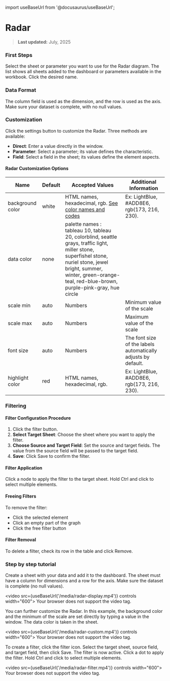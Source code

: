 import useBaseUrl from '@docusaurus/useBaseUrl';

# Radar

> **Last updated:** July, 2025


### First Steps

Select the sheet or parameter you want to use for the Radar diagram. The list shows all sheets added to the dashboard or parameters available in the workbook. Click the desired name.

### Data Format

The column field is used as the dimension, and the row is used as the axis. Make sure your dataset is complete, with no null values.

### Customization

Click the settings button to customize the Radar. Three methods are available:

- **Direct**: Enter a value directly in the window.
- **Parameter**: Select a parameter; its value defines the characteristic.
- **Field**: Select a field in the sheet; its values define the element aspects.

#### Radar Customization Options

| Name            | Default | Accepted Values | Additional Information |
|-----------------|---------|----------------|-------------------------|
| background color| white   | HTML names, hexadecimal, rgb. [See color names and codes](https://htmlcolorcodes.com/color-names/) |  Ex: LightBlue, #ADD8E6, rgb(173, 216, 230). |
| data color      | none    | palette names : tableau 10, tableau 20, colorblind, seattle grays, traffic light, miller stone, superfishel stone, nuriel stone, jewel bright, summer, winter, green-orange-teal, red-blue-brown, purple-pink-gray, hue circle |
| scale min       | auto    | Numbers | Minimum value of the scale |
| scale max       | auto    | Numbers | Maximum value of the scale |
| font size       | auto      | Numbers | The font size of the labels automatically adjusts by default. |
| highlight color | red     | HTML names, hexadecimal, rgb. | Ex: LightBlue, #ADD8E6, rgb(173, 216, 230). |

### Filtering

#### Filter Configuration Procedure

1. Click the filter button.
2. **Select Target Sheet**: Choose the sheet where you want to apply the filter.
3. **Choose Source and Target Field**: Set the source and target fields. The value from the source field will be passed to the target field.
4. **Save**: Click Save to confirm the filter.

#### Filter Application

Click a node to apply the filter to the target sheet. Hold Ctrl and click to select multiple elements.

#### Freeing Filters

To remove the filter:
- Click the selected element
- Click an empty part of the graph
- Click the free filter button

#### Filter Removal

To delete a filter, check its row in the table and click Remove.


### Step by step tutorial

Create a sheet with your data and add it to the dashboard. The sheet must have a column for dimensions and a row for the axis. Make sure the dataset is complete (no null values).

<video src={useBaseUrl('/media/radar-display.mp4')} controls width="600">
  Your browser does not support the video tag.
</video>

You can further customize the Radar. In this example, the background color and the minimum of the scale are set directly by typing a value in the window. The data color is taken in the sheet.


<video src={useBaseUrl('/media/radar-custom.mp4')} controls width="600">
  Your browser does not support the video tag.
</video>

To create a filter, click the filter icon. Select the target sheet, source field, and target field, then click Save. The filter is now active. Click a dot to apply the filter. Hold Ctrl and click to select multiple elements.

<video src={useBaseUrl('/media/radar-filter.mp4')} controls width="600">
  Your browser does not support the video tag.
</video>


